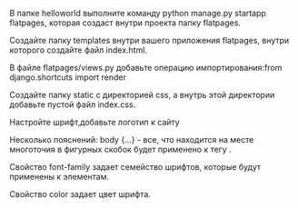 В папке helloworld выполните команду python manage.py startapp flatpages, которая создаст внутри проекта папку flatpages.

Создайте папку templates внутри вашего приложения flatpages, внутри которого создайте файл index.html.

В файле flatpages/views.py добавьте операцию импортирования:from django.shortcuts import render

Создайте папку static с директорией css, а внутрь этой директории добавьте пустой файл index.css.

Настройте шрифт,добавьте логотип к сайту

Несколько пояснений: body {...} - все, что находится на месте многоточия в фигурных скобок будет
применено к тегу <body>.

Свойство font-family задает семейство шрифтов, которые будут применены к
элементам.

Свойство color задает цвет шрифта.
